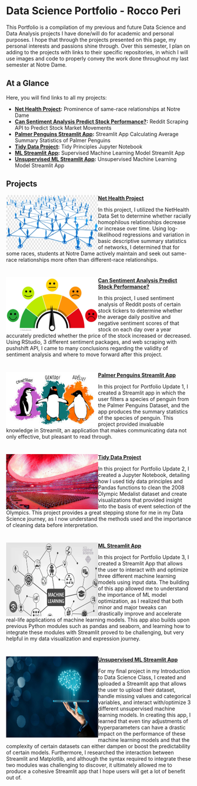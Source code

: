# Data Science Portfolio - Rocco Peri
This Portfolio is a compilation of my previous and future Data Science and Data Analysis projects I have done/will do for academic and personal purposes. I hope that through the projects presented on this page, my personal interests and passions shine through. Over this semester, I plan on adding to the projects with links to their specific repositories, in which I will use images and code to properly convey the work done throughout my last semester at Notre Dame. 

## At a Glance
Here, you will find links to all my projects: 
- **[Net Health Project](https://github.com/roccoperi/Net-Health-Project):** Prominence of same-race relationships at Notre Dame
- **[Can Sentiment Analysis Predict Stock Performance?](https://github.com/roccoperi/Reddit-Sentiment-Analysis-For-Modeling-Stock-Performance):** Reddit Scraping API to Predict Stock Market Movements
- **[Palmer Penguins Streamlit App](https://github.com/roccoperi/PERI-Data-Science-Portfolio/tree/main/basic-streamlit-app):** Streamlit App Calculating Average Summary Statistics of Palmer Penguins
- **[Tidy Data Project](https://github.com/roccoperi/PERI-Data-Science-Portfolio/tree/main/TidyData-Project):** Tidy Principles Jupyter Notebook
- **[ML Streamlit App](https://github.com/roccoperi/PERI-Data-Science-Portfolio/tree/main/MLStreamlitApp):** Supervised Machine Learning Model Streamlit App
-  **[Unsupervised ML Streamlit App](https://github.com/roccoperi/PERI-Data-Science-Portfolio/tree/main/MLUNsupervisedApp):** Unsupervised Machine Learning Model Streamlit App

## Projects

<img align="left" width="250" height="150" src="https://github.com/roccoperi/PERI-Data-Science-Portfolio/blob/main/images/networks.png"> **[Net Health Project](https://github.com/roccoperi/Net-Health-Project)**

In this project, I utilized the NetHealth Data Set to determine whether racially homophilous relationships decrease or increase over time. Using log-likelihood regressions and variation in basic descriptive summary statistics of networks, I determined that for some races, students at Notre Dame actively maintain and seek out same-race relationships more often than different-race relationships. 

#

<img align="left" width="250" height="150" src="https://github.com/roccoperi/PERI-Data-Science-Portfolio/blob/main/images/sentiment.webp"> **[Can Sentiment Analysis Predict Stock Performance?](https://github.com/roccoperi/Reddit-Sentiment-Analysis-For-Modeling-Stock-Performance)**

In this project, I used sentiment analysis of Reddit posts of certain stock tickers to determine whether the average daily positive and negative sentiment scores of that stock on each day over a year accurately predicted whether the price of the stock increased or decreased. Using RStudio, 3 different sentiment packages, and web scraping with pushshift API, I came to many conclusions regarding the validity of sentiment analysis and where to move forward after this project.

#
<img align="left" width="250" height="150" src="https://github.com/roccoperi/PERI-Data-Science-Portfolio/blob/main/images/penguins.jpg"> **[Palmer Penguins Streamlit App](https://github.com/roccoperi/PERI-Data-Science-Portfolio/tree/main/basic-streamlit-app)**

In this project for Portfolio Update 1, I created a Streamlit app in which the user filters a species of penguin from the Palmer Penguins Dataset, and the app produces the summary statistics of the species of penguin. This project provided invaluable knowledge in Streamlit, an application that makes communicating data not only effective, but pleasant to read through.

#
<img align="left" width="250" height="150" src="https://github.com/roccoperi/PERI-Data-Science-Portfolio/blob/main/images/2008%20olympics.jpg"> **[Tidy Data Project](https://github.com/roccoperi/PERI-Data-Science-Portfolio/tree/main/TidyData-Project)**

In this project for Portfolio Update 2, I created a Jupyter Notebook, detailing how I used tidy data principles and Pandas functions to clean the 2008 Olympic Medalist dataset and create visualizations that provided insight into the basis of event selection of the Olympics. This project provides a great stepping stone for me in my Data Science journey, as I now understand the methods used and the importance of cleaning data before interpretation. 

#
<img align="left" width="250" height="200" src="https://github.com/roccoperi/PERI-Data-Science-Portfolio/blob/main/images/ML.png"> **[ML Streamlit App](https://github.com/roccoperi/PERI-Data-Science-Portfolio/tree/main/MLStreamlitApp)** 

In this project for Portfolio Update 3, I created a Streamlit App that allows the user to interact with and optimize three different machine learning models using input data. The building of this app allowed me to understand the importance of ML model optimization, as I realized that both minor and major tweaks can drastically improve and accelerate real-life applications of machine learning models. This app also builds upon previous Python modules such as pandas and seaborn, and learning how to integrate these modules with Streamlit proved to be challenging, but very helpful in my data visualization and expression journey. 

#
<img align="left" width="250" height="220" src="https://github.com/roccoperi/PERI-Data-Science-Portfolio/blob/main/images/unsupervised.webp"> **[Unsupervised ML Streamlit App](https://github.com/roccoperi/PERI-Data-Science-Portfolio/tree/main/MLUNsupervisedApp)**

For my final project in my Introduction to Data Science Class, I created and uploaded a Streamlit app that allows the user to upload their dataset, handle missing values and categorical variables, and interact with/optimize 3 different unsupervised machine learning models. In creating this app, I learned that even tiny adjustments of hyperparameters can have a drastic impact on the performance of these machine learning models and that the complexity of certain datasets can either dampen or boost the predictability of certain models. Furthermore, I researched the interaction between Streamlit and Matplotlib, and although the syntax required to integrate these two modules was challenging to discover, it ultimately allowed me to produce a cohesive Streamlit app that I hope users will get a lot of benefit out of. 


